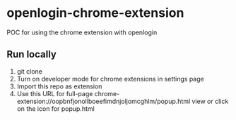 # openlogin-chrome-extension
POC for using the chrome extension with openlogin

## Run locally 

1. git clone 
2. Turn on developer mode for chrome extensions in settings page
3. Import this repo as extension
4. Use this URL for full-page chrome-extension://oopbnfjonollboeefimdnjoljomcghlm/popup.html view or click on the icon for popup.html

